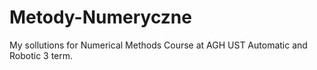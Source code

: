 # Metody-Numeryczne
My sollutions for Numerical Methods Course at AGH UST Automatic and Robotic 3 term.
